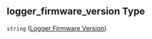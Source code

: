 ## logger\_firmware\_version Type

`string` ([Logger Firmware Version](iea43_wra_data_model-properties-measurement-location-measurement-location-properties-logger-configuration-logger-configuration-properties-logger-firmware-version.md))
